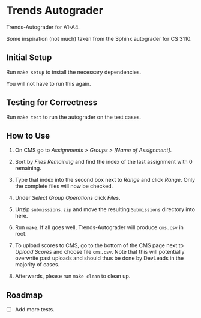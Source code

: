 # Trends Autograder

Trends-Autograder for A1-A4.

Some inspiration (not much) taken from the Sphinx autograder for CS 3110.

## Initial Setup

Run `make setup` to install the necessary dependencies.

You will not have to run this again.

## Testing for Correctness

Run `make test` to run the autograder on the test cases.

## How to Use

1. On CMS go to _Assignments > Groups > [Name of Assignment]_.

2. Sort by _Files Remaining_ and find the index of the last assignment with 0 remaining.

3. Type that index into the second box next to _Range_ and click _Range_. Only the complete files will now be checked.

4. Under _Select Group Operations_ click _Files_.

5. Unzip `submissions.zip` and move the resulting `Submissions` directory into here.

6. Run `make`. If all goes well, Trends-Autograder will produce `cms.csv` in root.

7. To upload scores to CMS, go to the bottom of the CMS page next to _Upload Scores_ and choose file `cms.csv`. Note that this will potentially overwrite past uploads and should thus be done by DevLeads in the majority of cases.

8. Afterwards, please run `make clean` to clean up.

## Roadmap

-   [ ] Add more tests.
